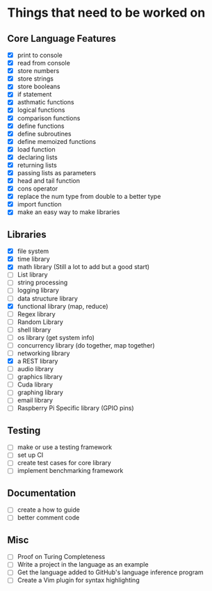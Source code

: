 # Things that need to be worked on

## Core Language Features
- [x] print to console
- [x] read from console
- [x] store numbers
- [x] store strings
- [x] store booleans
- [x] if statement
- [x] asthmatic functions
- [x] logical functions
- [x] comparison functions
- [x] define functions
- [x] define subroutines
- [x] define memoized functions
- [x] load function
- [x] declaring lists
- [x] returning lists
- [x] passing lists as parameters
- [x] head and tail function
- [x] cons operator
- [x] replace the num type from double to a better type
- [x] import function
- [x] make an easy way to make libraries

## Libraries
- [x] file system
- [x] time library
- [x] math library (Still a lot to add but a good start)
- [ ] List library
- [ ] string processing
- [ ] logging library
- [ ] data structure library
- [x] functional library (map, reduce)
- [ ] Regex library
- [ ] Random Library
- [ ] shell library
- [ ] os library (get system info)
- [ ] concurrency library (do together, map together)
- [ ] networking library 
- [x] a REST library
- [ ] audio library
- [ ] graphics library
- [ ] Cuda library
- [ ] graphing library
- [ ] email library
- [ ] Raspberry Pi Specific library (GPIO pins)

## Testing
- [ ] make or use a testing framework
- [ ] set up CI
- [ ] create test cases for core library
- [ ] implement benchmarking framework

## Documentation
- [ ] create a how to guide
- [ ] better comment code

## Misc
- [ ] Proof on Turing Completeness
- [ ] Write a project in the language as an example
- [ ] Get the language added to GitHub's language inference program
- [ ] Create a Vim plugin for syntax highlighting